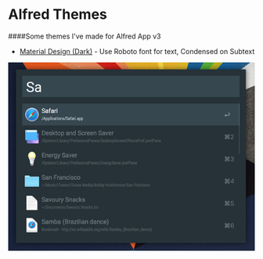 # Alfred Themes
####Some themes I've made for Alfred App v3


* [Material Design (Dark)](https://raw.githubusercontent.com/jaminroe/Alfred-Themes/master/Material%20Design%20(Dark).alfredappearance) - Use Roboto font for text, Condensed on Subtext

![Material Design (Dark)](https://github.com/jaminroe/Alfred-Themes/blob/master/Images/Material%20Design%20(Dark).png)
